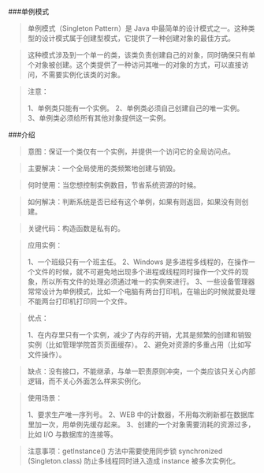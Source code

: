 ###单例模式

>单例模式（Singleton Pattern）是 Java 中最简单的设计模式之一。这种类型的设计模式属于创建型模式，它提供了一种创建对象的最佳方式。

>这种模式涉及到一个单一的类，该类负责创建自己的对象，同时确保只有单个对象被创建。这个类提供了一种访问其唯一的对象的方式，可以直接访问，不需要实例化该类的对象。

>注意：
>
>1、单例类只能有一个实例。
>2、单例类必须自己创建自己的唯一实例。
>3、单例类必须给所有其他对象提供这一实例。

###介绍

>意图：保证一个类仅有一个实例，并提供一个访问它的全局访问点。

>主要解决：一个全局使用的类频繁地创建与销毁。

>何时使用：当您想控制实例数目，节省系统资源的时候。

>如何解决：判断系统是否已经有这个单例，如果有则返回，如果没有则创建。

>关键代码：构造函数是私有的。

>应用实例：
>
>1、一个班级只有一个班主任。
>2、Windows 是多进程多线程的，在操作一个文件的时候，就不可避免地出现多个进程或线程同时操作一个文件的现象，所以所有文件的处理必须通过唯一的实例来进行。
>3、一些设备管理器常常设计为单例模式，比如一个电脑有两台打印机，在输出的时候就要处理不能两台打印机打印同一个文件。

>优点：
>
>1、在内存里只有一个实例，减少了内存的开销，尤其是频繁的创建和销毁实例（比如管理学院首页页面缓存）。
>2、避免对资源的多重占用（比如写文件操作）。

>缺点：没有接口，不能继承，与单一职责原则冲突，一个类应该只关心内部逻辑，而不关心外面怎么样来实例化。

>使用场景：
>
>1、要求生产唯一序列号。
>2、WEB 中的计数器，不用每次刷新都在数据库里加一次，用单例先缓存起来。
>3、创建的一个对象需要消耗的资源过多，比如 I/O 与数据库的连接等。

>注意事项：getInstance() 方法中需要使用同步锁 synchronized (Singleton.class) 防止多线程同时进入造成 instance 被多次实例化。